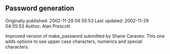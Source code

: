 ## Password generation 
Originally published: 2002-11-29 04:55:53 
Last updated: 2002-11-29 04:55:53 
Author: Alan Prescott 
 
Improved version of make_password submitted by Shane Caraveo. This one adds options to use upper case characters, numerics and special characters.